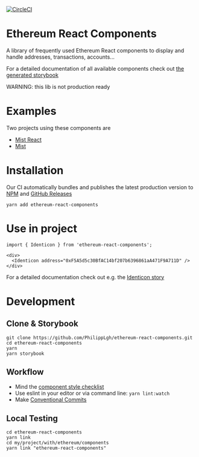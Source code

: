 [![CircleCI](https://circleci.com/gh/ethereum/ethereum-react-components.svg?style=shield)](https://circleci.com/gh/ethereum/ethereum-react-components)

# Ethereum React Components

A library of frequently used Ethereum React components to display and handle addresses, transactions, accounts...

For a detailed documentation of all available components check out [the generated storybook](https://ethereum.github.io/ethereum-react-components)

WARNING: this lib is not production ready

# Examples

Two projects using these components are

- [Mist React](https://github.com/ethereum/mist-ui-react)
- [Mist](https://github.com/ethereum/mist)

# Installation

Our CI automatically bundles and publishes the latest production version to [NPM](https://www.npmjs.com/package/ethereum-react-components) and
[GitHub Releases](https://github.com/ethereum/ethereum-react-components/releases)

```
yarn add ethereum-react-components
```

# Use in project

```
import { Identicon } from 'ethereum-react-components';

<div>
  <Identicon address="0xF5A5d5c30BfAC14bf207b6396861aA471F9A711D" />
</div>
```

For a detailed documentation check out e.g. the [Identicon story](https://ethereum.github.io/ethereum-react-components?selectedKind=Widgets%2FIdenticon)

# Development

## Clone & Storybook

```
git clone https://github.com/PhilippLgh/ethereum-react-components.git
cd ethereum-react-components
yarn
yarn storybook
```

## Workflow

- Mind the [component style checklist](CHECKLIST.md)
- Use eslint in your editor or via command line: `yarn lint:watch`
- Make [Conventional Commits](https://www.conventionalcommits.org/)

## Local Testing

```
cd ethereum-react-components
yarn link
cd my/project/with/ethereum/components
yarn link "ethereum-react-components"
```
